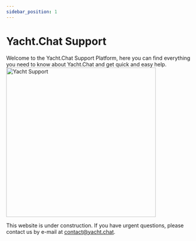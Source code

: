 ```yaml
---
sidebar_position: 1
---
```


# Yacht.Chat Support

Welcome to the Yacht.Chat Support Platform, here you can find everything you need to know about Yacht.Chat and get quick and easy help.
<img alt="Yacht Support" src="/img/docs/SupportLogo.png" width="400"/>

This website is under construction. If you have urgent questions, please contact us by e-mail at [contact@yacht.chat](mailto:contact@yacht.chat).
